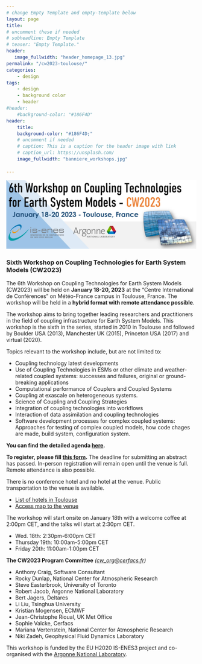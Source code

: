 ```yaml
---
# change Empty Template and empty-template below
layout: page
title: 
# uncomment these if needed
# subheadline: Empty Template
# teaser: "Empty Template."
header:
   image_fullwidth: "header_homepage_13.jpg"
permalink: "/cw2023-toulouse/"
categories:
    - design
tags:
    - design
    - background color
    - header
#header:
    #background-color: "#186F4D"
header:
    title: 
    background-color: "#186F4D;"
    # uncomment if needed
    # caption: This is a caption for the header image with link
    # caption_url: https://unsplash.com/
    image_fullwidth: "banniere_workshops.jpg"

---
```


![CW2023](../images/CW2023_visual_v1.jpg)

### <a name="CW2023"></a>Sixth Workshop on Coupling Technologies for Earth System Models (CW2023)

The 6th Workshop on Coupling Technologies for Earth System Models (CW2023) will be held on **January 18-20, 2023** at the “Centre International de Conférences” on Météo-France campus in Toulouse, France. The workshop will be held in a **hybrid format with remote attendance possible**.

The workshop aims to bring together leading researchers and practitioners in the field of coupling infrastructure for Earth System Models. This workshop is the sixth in the series, started in 2010 in Toulouse and followed by Boulder USA (2013), Manchester UK (2015), Princeton USA (2017) and virtual (2020).

Topics relevant to the workshop include, but are not limited to:
- Coupling technology latest developments
- Use of Coupling Technologies in ESMs or other climate and weather-related coupled systems: successes and failures, original or ground-breaking applications
- Computational performance of Couplers and Coupled Systems
- Coupling at exascale on heterogeneous systems.
- Science of Coupling and Coupling Strategies
- Integration of coupling technologies into workflows
- Interaction of data assimilation and coupling technologies
- Software development processes for complex coupled systems: Approaches for testing of complex coupled models, how code chages are made, build system, configuration system.

**You can find the detailed agenda [here](https://raw.githubusercontent.com/IS-ENES3/IS-ENES-Portal-Website/master/pdf_documents/CW2023-agenda-5.pdf).**

**To register, please fill [this form](https://cerfacs.fr/cw2023/).** The deadline for
submitting an abstract has passed. In-person registration will remain open until the venue is full. Remote attendance is also possible.

There is no conference hotel and no hotel at the venue.  Public transportation to the venue is available.

- [List of hotels in Toulouse](https://raw.githubusercontent.com/IS-ENES3/IS-ENES-Portal-Website/master/pdf_documents/List_of_hotels_in_Toulouse.pdf)
- [Access map to the venue](https://raw.githubusercontent.com/IS-ENES3/IS-ENES-Portal-Website/master/pdf_documents/Access_Plan_CIC.pdf)

The workshop will start onsite on January 18th with a welcome coffee at 2:00pm CET, and the talks will start at 2:30pm CET.
- Wed. 18th: 2:30pm-6:00pm CET 
- Thursday 19th: 10:00am-5:00pm CET 
- Friday 20th: 11:00am-1:00pm CET

**The CW2023 Program Committee** *(<cw_org@cerfacs.fr>)*
- Anthony Craig, Software Consultant
- Rocky Dunlap, National Center for Atmospheric Research
- Steve Easterbrook, University of Toronto
- Robert Jacob, Argonne National Laboratory
- Bert Jagers, Deltares
- Li Liu, Tsinghua University
- Kristian Mogensen, ECMWF
- Jean-Christophe Rioual, UK Met Office
- Sophie Valcke, Cerfacs
- Mariana Vertenstein, National Center for Atmospheric Research 
- Niki Zadeh, Geophysical Fluid Dynamics Laboratory

This workshop is funded by the EU H2020 IS-ENES3 project and co-organised with the [Argonne National Laboratory](https://www.anl.gov/).
